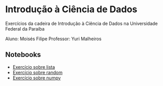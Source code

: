 # Introdução à Ciência de Dados

Exercícios da cadeira de Introdução à Ciência de Dados na Universidade Federal da Paraíba

Aluno: Moisés Filipe
Professor: Yuri Malheiros

## Notebooks
- [Exercício sobre lista](https://github.com/MFilipe777/icd/blob/main/listas.ipynb)
- [Exercício sobre random](https://github.com/MFilipe777/icd/blob/main/random.ipynb)
- [Exercício sobre numpy](https://github.com/MFilipe777/icd/blob/main/numpy.ipynb)
